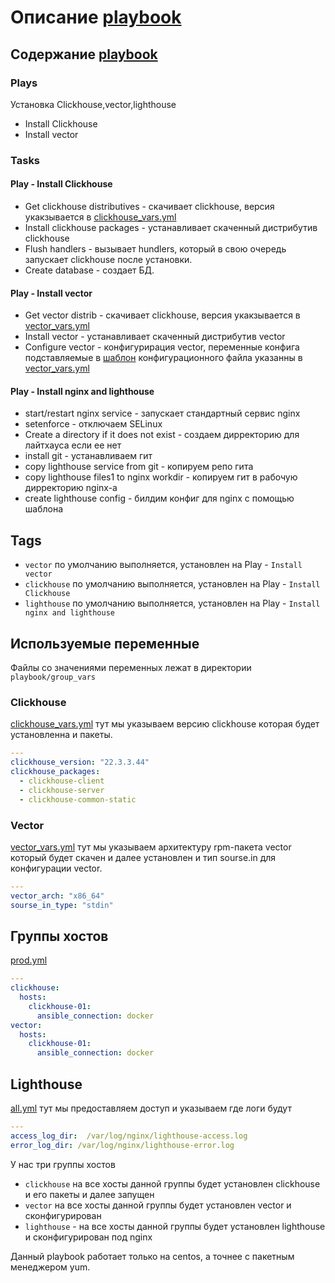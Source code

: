 # Описание [playbook](./site.yml)

## Содержание [playbook](./site.yml)

### Plays
Установка Clickhouse,vector,lighthouse
-  Install Clickhouse
-  Install vector

### Tasks

#### Play - Install Clickhouse
- Get clickhouse distributives - скачивает clickhouse, версия укакзывается в [clickhouse_vars.yml](./group_vars/clickhouse/clickhouse_vars.yml)
- Install clickhouse packages - устанавливает скаченный дистрибутив clickhouse
- Flush handlers - вызывает hundlers, который в свою очередь запускает clickhouse после установки.
- Create database - создает БД.

#### Play - Install vector
- Get vector distrib - скачивает clickhouse, версия укакзывается в [vector_vars.yml](./group_vars/vector/vector_vars.yml)
- Install vector - устанавливает скаченный дистрибутив vector
- Configure vector - конфигурирация vector, переменные конфига подставляемые в [шаблон](./template/vector/vector.toml.j2) конфигурационного файла указанны в [vector_vars.yml](./group_vars/vector/vector_vars.yml)

#### Play - Install nginx and lighthouse
- start/restart nginx service - запускает стандартный сервис nginx
- setenforce - отключаем SELinux
- Create a directory if it does not exist - создаем дирректорию для лайтхауса если ее нет
- install git - устанавливаем гит
- copy lighthouse service from git - копируем репо гита
- copy lighthouse files1 to nginx workdir - копируем гит в рабочую дирректорию nginx-а
- create lighthouse config - билдим конфиг для nginx с помощью шаблона

## Tags
- `vector` по умолчанию выполняется, установлен на Play - `Install vector`
- `clickhouse` по умолчанию выполняется, установлен на Play - `Install Clickhouse`
- `lighthouse` по умолчанию выполняется, установлен на Play - `Install nginx and lighthouse`

## Используемые переменные

Файлы со значениями переменных лежат в директории `playbook/group_vars`

### Clickhouse 
[clickhouse_vars.yml](./group_vars/clickhouse/clickhouse_vars.yml) тут мы указываем версию clickhouse которая будет установленна и пакеты.
```yml
---
clickhouse_version: "22.3.3.44"
clickhouse_packages:
  - clickhouse-client
  - clickhouse-server
  - clickhouse-common-static
```

### Vector 
[vector_vars.yml](./group_vars/vector/vector_vars.yml) тут мы указываем архитектуру rpm-пакета vector который будет скачен и далее установлен и тип sourse.in для конфигурации vector.
```yml
---
vector_arch: "x86_64"
sourse_in_type: "stdin"
```

## Группы хостов
[prod.yml](./inventory/prod.yml) 
```yml
---
clickhouse:
  hosts:
    clickhouse-01:
      ansible_connection: docker
vector:
  hosts:
    clickhouse-01:
      ansible_connection: docker
```
## Lighthouse
[all.yml](./group_vars/all.yml) тут мы предоставляем доступ и указываем где логи будут
```yml
---
access_log_dir:  /var/log/nginx/lighthouse-access.log
error_log_dir: /var/log/nginx/lighthouse-error.log
```
У нас три группы хостов 
- `clickhouse` на все хосты данной группы будет установлен clickhouse и его пакеты и далее запущен
- `vector` на все хосты данной группы будет установлен vector и сконфигурирован
- `lighthouse` - на все хосты данной группы будет установлен lighthouse и сконфигурирован под nginx

Данный playbook работает только на centos, а точнее с пакетным менеджером yum.